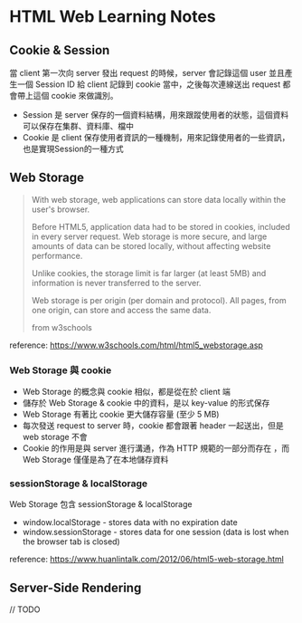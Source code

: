 # HTML Web Learning Notes

## Cookie & Session

當 client 第一次向 server 發出 request 的時候，server 會記錄這個 user 並且產生一個 Session ID 給 client 記錄到 cookie 當中，之後每次連線送出 request 都會帶上這個 cookie 來做識別。

* Session 是 server 保存的一個資料結構，用來跟蹤使用者的狀態，這個資料可以保存在集群、資料庫、檔中
* Cookie 是 client 保存使用者資訊的一種機制，用來記錄使用者的一些資訊，也是實現Session的一種方式

## Web Storage

> With web storage, web applications can store data locally within the user's browser.
>
> Before HTML5, application data had to be stored in cookies, included in every server request. Web storage is more secure, and large amounts of data can be stored locally, without affecting website performance.
>
> Unlike cookies, the storage limit is far larger (at least 5MB) and information is never transferred to the server.
>
> Web storage is per origin (per domain and protocol). All pages, from one origin, can store and access the same data.
>
> from w3schools

reference: https://www.w3schools.com/html/html5_webstorage.asp


### Web Storage 與 cookie  

* Web Storage 的概念與 cookie 相似，都是從在於 client 端
* 儲存於 Web Storage & cookie 中的資料，是以 key-value 的形式保存
* Web Storage 有著比 cookie 更大儲存容量 (至少 5 MB)
* 每次發送 request to server 時，cookie 都會跟著 header 一起送出，但是 web storage 不會
* Cookie 的作用是與 server 進行溝通，作為 HTTP 規範的一部分而存在 ，而 Web Storage 僅僅是為了在本地儲存資料


### sessionStorage & localStorage

Web Storage 包含 sessionStorage & localStorage

* window.localStorage - stores data with no expiration date
* window.sessionStorage - stores data for one session (data is lost when the browser tab is closed)

reference: https://www.huanlintalk.com/2012/06/html5-web-storage.html


## Server-Side Rendering

// TODO


